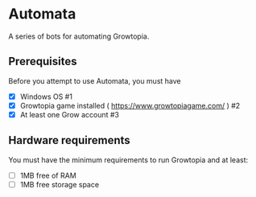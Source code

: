 # Automata
A series of bots for automating Growtopia.

## Prerequisites
Before you attempt to use Automata, you must have
- [x] Windows OS #1
- [x] Growtopia game installed ( https://www.growtopiagame.com/ ) #2
- [x] At least one Grow account #3

## Hardware requirements
You must have the minimum requirements to run Growtopia and at least:
- [ ] 1MB free of RAM
- [ ] 1MB free storage space
